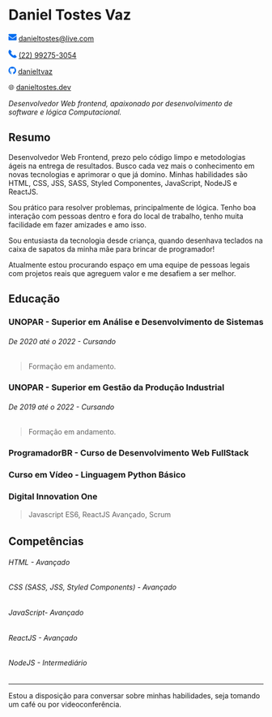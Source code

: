 # Daniel Tostes Vaz

![mail](./img/mail.png) [danieltostes@live.com ]()

![phone](./img/phone.png) [(22) 99275-3054](https://www.linkedin.com/in/danieltvaz/)

![github](./img/github.png) [danieltvaz](https://github.com/danieltvaz)

:globe_with_meridians: [danieltostes.dev](https://danieltostes.dev)

_Desenvolvedor Web frontend, apaixonado por desenvolvimento de software e lógica Computacional._

## Resumo

Desenvolvedor Web Frontend, prezo pelo código limpo e metodologias ágeis na entrega de resultados. Busco cada vez mais o conhecimento em novas tecnologias e aprimorar o que já domino. Minhas habilidades são HTML, CSS, JSS, SASS, Styled Componentes,  JavaScript, NodeJS e ReactJS.

Sou prático para resolver problemas, principalmente de lógica. Tenho boa interação com pessoas dentro e fora do local de trabalho, tenho muita facilidade em fazer amizades e amo isso.

Sou entusiasta da tecnologia desde criança, quando desenhava teclados na caixa de sapatos da minha mãe para brincar de programador!

Atualmente estou procurando espaço em uma equipe de pessoas legais com projetos reais que agreguem valor e me desafiem a ser melhor.

## Educação

### UNOPAR - Superior em Análise e Desenvolvimento de Sistemas

###### _De 2020 até o 2022 - Cursando_

> Formação em andamento.

### UNOPAR - Superior em Gestão da Produção Industrial

###### _De 2019 até o 2022 - Cursando_

> Formação em andamento.

### ProgramadorBR - Curso de Desenvolvimento Web FullStack

### Curso em Vídeo - Linguagem Python Básico

### Digital Innovation One
> Javascript ES6, ReactJS Avançado, Scrum

###### 

## Competências

###### HTML - Avançado
###### CSS (SASS, JSS, Styled Components) - Avançado
###### JavaScript- Avançado
###### ReactJS - Avançado
###### NodeJS  - Intermediário

---

Estou a disposição para conversar sobre minhas habilidades, seja tomando um café ou por videoconferência.
